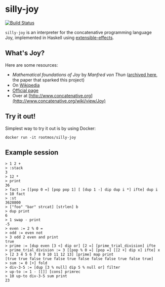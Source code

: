 # silly-joy
[![Build Status](https://travis-ci.org/rootmos/silly-joy.svg?branch=master)](https://travis-ci.org/rootmos/silly-joy)

`silly-joy` is an interpreter for the concatenative programming
language Joy, implemented in Haskell using
[extensible-effects](https://hackage.haskell.org/package/extensible-effects).

## What's Joy?
Here are some resources:
* *Mathematical foundations of Joy* by *Manfred von Thun*
  ([archived here](https://web.archive.org/web/20111007025556/http://www.latrobe.edu.au/phimvt/joy/j02maf.html), the paper that sparked this project)
* On [Wikipedia](https://en.wikipedia.org/wiki/Joy_(programming_language))
* [Official page](http://www.latrobe.edu.au/humanities/research/research-projects/past-projects/joy-programming-language)
* Over at [http://www.concatenative.org](http://www.concatenative.org/wiki/view/Joy)

## Try it out!
Simplest way to try it out is by using Docker:
```
docker run -it rootmos/silly-joy
```

## Example session

```
> 1 2 +
> :stack
3
> 12 *
> print
36
> fact := [[pop 0 =] [pop pop 1] [ [dup 1 -] dip dup i *] ifte] dup i
> 10 fact
> :st
3628800
> ["foo" "bar" strcat] [strlen] b
> dup print
6
> 1 swap - print
-5
> even := 2 % 0 =
> odd := even not
> 3 odd 2 even and print
true
> prime := [dup even [3 <] dip or] [2 =] [prime_trial_division] ifte
> prime_trial_division := 3 [[pop % 0 =] [pop =] [[2 +] dip x] ifte] x
> [2 3 4 5 6 7 8 9 10 11 12 13] [prime] map print
[true true false true false true false false false true false true]
> sum := 0 [+] fold
> div-3-5 := [dup [3 % null] dip 5 % null or] filter
> up-to := 1 - [[]] [cons] primrec
> 10 up-to div-3-5 sum print
23
```
